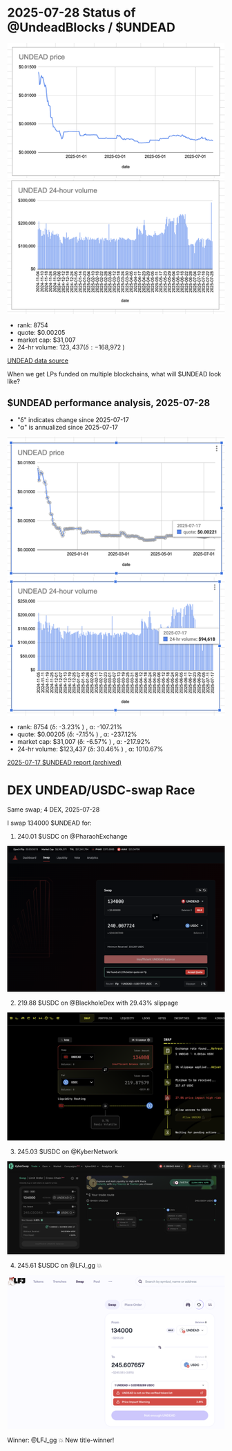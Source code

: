 # 2025-07-28 Status of @UndeadBlocks / $UNDEAD 

![$UNDEAD rank](imgs/01a-rank.png) 
![$UNDEAD quote](imgs/01b-quote.png) 
![$UNDEAD market captalization](imgs/01c-cap.png) 
![$UNDEAD 24-hour volume](imgs/01d-vol.png) 

* rank: 8754 
* quote: $0.00205 
* market cap: $31,007 
* 24-hr volume: $123,437 (δ: -$168,972 ) 


[UNDEAD data source](https://www.coingecko.com/en/coins/undead-blocks) 



When we get LPs funded on multiple blockchains, what will $UNDEAD look like? 

## $UNDEAD performance analysis, 2025-07-28 

* "δ" indicates change since 2025-07-17 
* "α" is annualized since 2025-07-17 

![$UNDEAD rank](/blog/snapshot/imgs/01a-rank.png) 
![$UNDEAD quote](/blog/snapshot/imgs/01b-quote.png) 
![$UNDEAD market captalization](/blog/snapshot/imgs/01c-cap.png) 
![$UNDEAD 24-hour volume](/blog/snapshot/imgs/01d-vol.png) 

* rank: 8754 (δ: -3.23% ) , α: -107.21% 
* quote: $0.00205 (δ: -7.15% ) , α: -237.12% 
* market cap: $31,007 (δ: -6.57% ) , α: -217.92% 
* 24-hr volume: $123,437 (δ: 30.46% ) , α: 1010.67% 

[2025-07-17 $UNDEAD report (archived)](https://github.com/pivoteur/biz/tree/main/blog/snapshot) 
# DEX UNDEAD/USDC-swap Race 

Same swap; 4 DEX, 2025-07-28 

I swap 134000 $UNDEAD for: 

1. 240.01 $USDC on @PharaohExchange 

![UNDEAD/USDC swap on Pharaoh](imgs/02a-pharaoh.png) 

2. 219.88 $USDC on @BlackholeDex with 29.43% slippage 

![UNDEAD/USDC swap on Blackhole](imgs/02b-blackhole.png) 

3. 245.03 $USDC on @KyberNetwork 

![UNDEAD/USDC swap on Kyber](imgs/02c-kyber.png) 

4. 245.61 $USDC on @LFJ_gg 💥 

![UNDEAD/USDC swap on LFJ](imgs/02d-lfj.png) 

Winner: @LFJ_gg 💥 New title-winner! 
